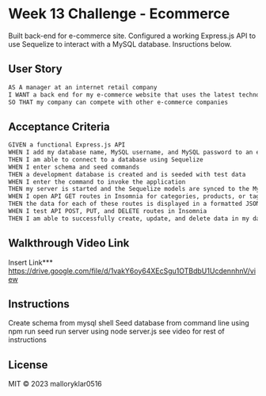 # Week 13 Challenge - Ecommerce    
Built back-end for e-commerce site. Configured a working Express.js API to use Sequelize to interact with a MySQL database. Insructions below. 

  
## User Story

```md
AS A manager at an internet retail company
I WANT a back end for my e-commerce website that uses the latest technologies
SO THAT my company can compete with other e-commerce companies
```

## Acceptance Criteria

```md
GIVEN a functional Express.js API
WHEN I add my database name, MySQL username, and MySQL password to an environment variable file
THEN I am able to connect to a database using Sequelize
WHEN I enter schema and seed commands
THEN a development database is created and is seeded with test data
WHEN I enter the command to invoke the application
THEN my server is started and the Sequelize models are synced to the MySQL database
WHEN I open API GET routes in Insomnia for categories, products, or tags
THEN the data for each of these routes is displayed in a formatted JSON
WHEN I test API POST, PUT, and DELETE routes in Insomnia
THEN I am able to successfully create, update, and delete data in my database
```
## Walkthrough Video Link
Insert Link***
https://drive.google.com/file/d/1vakY6oy64XEcSgu1OTBdbU1UcdennhnV/view

## Instructions 
Create schema from mysql shell 
Seed database from command line using npm run seed
run server using node server.js
see video for rest of instructions

## License 
 MIT
© 2023 malloryklar0516
